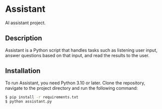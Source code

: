 # Assistant

AI assistant project.

## Description

Assistant is a Python script that handles tasks such as listening user input, answer questions based on that input, and read the results to the user.

## Installation

To run Assistant, you need Python 3.10 or later. Clone the repository, navigate to the project directory and run the following command:

```bash
$ pip install -r requirements.txt
$ python assistant.py
```
